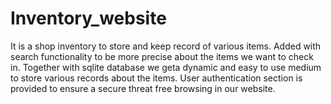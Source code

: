 # Inventory_website
It is a shop inventory to store and keep record of various items.
Added with search functionality to be more precise about the items we want to check in.
Together with sqlite database we geta dynamic and easy to use medium to store various records about the items.
User authentication section is provided to ensure a secure threat free browsing in our website. 
